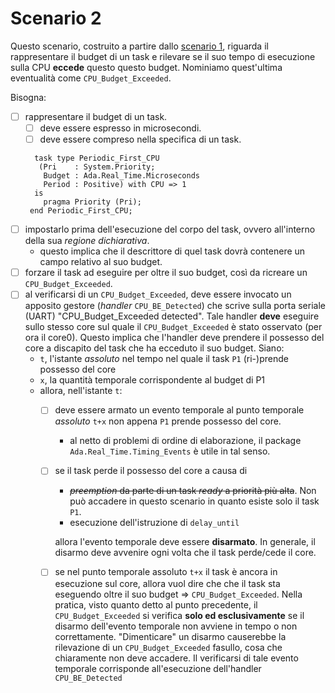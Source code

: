 # Scenario 2

Questo scenario, costruito a partire dallo [scenario 1](../scenario_1/scenario_1.md), riguarda il rappresentare il budget di un task e rilevare se il suo tempo di esecuzione sulla CPU **eccede** questo questo budget. Nominiamo quest'ultima eventualità come `CPU_Budget_Exceeded`.

Bisogna:

- [ ] rappresentare il budget di un task. 
  - [ ] deve essere espresso in microsecondi.
  - [ ] deve essere compreso nella specifica di un task.
  ```
    task type Periodic_First_CPU
     (Pri    : System.Priority;
      Budget : Ada.Real_Time.Microseconds
      Period : Positive) with CPU => 1
    is
      pragma Priority (Pri);
   end Periodic_First_CPU;
  ```
- [ ] impostarlo prima dell'esecuzione del corpo del task, ovvero all'interno della sua *regione dichiarativa*.
  - questo implica che il descrittore di quel task dovrà contenere un campo relativo al suo budget. 
- [ ] forzare il task ad eseguire per oltre il suo budget, così da ricreare un `CPU_Budget_Exceeded`.
- [ ] al verificarsi di un `CPU_Budget_Exceeded`, deve essere invocato un apposito gestore (*handler* `CPU_BE_Detected`) che scrive sulla porta seriale (UART) "CPU_Budget_Exceeded detected". Tale handler **deve** eseguire sullo stesso core sul quale il `CPU_Budget_Exceeded` è stato osservato (per ora il core0). Questo implica che l'handler deve prendere il possesso del core a discapito del task che ha ecceduto il suo budget. Siano:
  -   `t`, l'istante *assoluto* nel tempo nel quale il task `P1` (ri-)prende possesso del core
  -   `x`, la quantità temporale corrispondente al budget di P1
  -   allora, nell'istante `t`:
      - [ ] deve essere armato un evento temporale al punto temporale *assoluto* `t+x` non appena `P1` prende possesso del core.
        -  al netto di problemi di ordine di elaborazione, il package `Ada.Real_Time.Timing_Events` è utile in tal senso.
      - [ ] se il task perde il possesso del core a causa di
        -  ~~*preemption* da parte di un task *ready* a priorità più alta~~. Non può accadere in questo scenario in quanto esiste solo il task `P1`.
        -  esecuzione dell'istruzione di `delay_until`
        
        allora l'evento temporale deve essere **disarmato**. In generale, il disarmo deve avvenire ogni volta che il task perde/cede il core.

      - [ ] se nel punto temporale assoluto `t+x` il task è ancora in esecuzione sul core, allora vuol dire che che il task sta eseguendo oltre il suo budget => `CPU_Budget_Exceeded`. Nella pratica, visto quanto detto al punto precedente, il `CPU_Budget_Exceeded` si verifica **solo ed esclusivamente** se il disarmo dell'evento temporale non avviene in tempo o non correttamente. "Dimenticare" un disarmo causerebbe la rilevazione di un `CPU_Budget_Exceeded` fasullo, cosa che chiaramente non deve accadere.  Il verificarsi di tale evento temporale corrisponde all'esecuzione dell'handler `CPU_BE_Detected`
